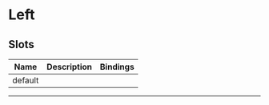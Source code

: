 # Left

## Slots

| Name    | Description | Bindings |
| ------- | ----------- | -------- |
| default |             |          |

---
